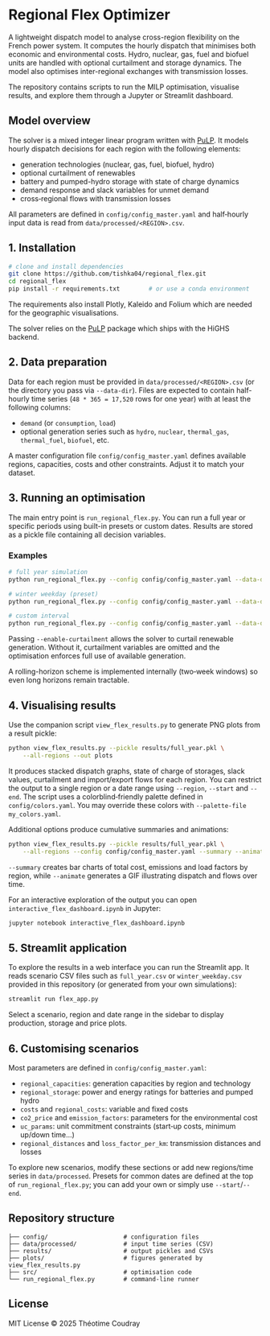 # Regional Flex Optimizer

A lightweight dispatch model to analyse cross-region flexibility on the French power system. It computes the hourly dispatch that minimises both economic and environmental costs. Hydro, nuclear, gas, fuel and biofuel units are handled with optional curtailment and storage dynamics. The model also optimises inter-regional exchanges with transmission losses.

The repository contains scripts to run the MILP optimisation, visualise results, and explore them through a Jupyter or Streamlit dashboard.

## Model overview

The solver is a mixed integer linear program written with [PuLP](https://pypi.org/project/PuLP/). It models hourly dispatch decisions for each region with the following elements:

- generation technologies (nuclear, gas, fuel, biofuel, hydro)
- optional curtailment of renewables
- battery and pumped-hydro storage with state of charge dynamics
- demand response and slack variables for unmet demand
- cross‑regional flows with transmission losses

All parameters are defined in `config/config_master.yaml` and half‑hourly input data is read from `data/processed/<REGION>.csv`.

## 1. Installation

```bash
# clone and install dependencies
git clone https://github.com/tishka04/regional_flex.git
cd regional_flex
pip install -r requirements.txt        # or use a conda environment
```

The requirements also install Plotly, Kaleido and Folium which are needed for the geographic visualisations.

The solver relies on the [PuLP](https://pypi.org/project/PuLP/) package which ships with the HiGHS backend.

## 2. Data preparation

Data for each region must be provided in `data/processed/<REGION>.csv` (or the directory you pass via `--data-dir`). Files are expected to contain half-hourly time series (`48 * 365 = 17,520` rows for one year) with at least the following columns:

- `demand` (or `consumption`, `load`)
- optional generation series such as `hydro`, `nuclear`, `thermal_gas`, `thermal_fuel`, `biofuel`, etc.

A master configuration file `config/config_master.yaml` defines available regions, capacities, costs and other constraints. Adjust it to match your dataset.

## 3. Running an optimisation

The main entry point is `run_regional_flex.py`. You can run a full year or specific periods using built-in presets or custom dates. Results are stored as a pickle file containing all decision variables.

### Examples

```bash
# full year simulation
python run_regional_flex.py --config config/config_master.yaml --data-dir data/processed --preset full_year --out results/full_year.pkl

# winter weekday (preset)
python run_regional_flex.py --config config/config_master.yaml --data-dir data/processed --preset winter_weekday --out results/winter_weekday.pkl

# custom interval
python run_regional_flex.py --config config/config_master.yaml --data-dir data/processed --start 2022-03-01 --end 2022-03-07 --out results/march.pkl
```

Passing `--enable-curtailment` allows the solver to curtail renewable generation. Without it, curtailment variables are omitted and the optimisation enforces full use of available generation.

A rolling-horizon scheme is implemented internally (two‑week windows) so even long horizons remain tractable.

## 4. Visualising results

Use the companion script `view_flex_results.py` to generate PNG plots from a result pickle:

```bash
python view_flex_results.py --pickle results/full_year.pkl \
    --all-regions --out plots
```

It produces stacked dispatch graphs, state of charge of storages, slack values, curtailment and import/export flows for each region. You can restrict the output to a single region or a date range using `--region`, `--start` and `--end`. The script uses a colorblind‑friendly palette defined in `config/colors.yaml`. You may override these colors with `--palette-file my_colors.yaml`.


Additional options produce cumulative summaries and animations:

```bash
python view_flex_results.py --pickle results/full_year.pkl \
    --all-regions --config config/config_master.yaml --summary --animate
```

`--summary` creates bar charts of total cost, emissions and load factors by region, while `--animate` generates a GIF illustrating dispatch and flows over time.

For an interactive exploration of the output you can open `interactive_flex_dashboard.ipynb` in Jupyter:

```bash
jupyter notebook interactive_flex_dashboard.ipynb
```

## 5. Streamlit application

To explore the results in a web interface you can run the Streamlit app. It reads scenario CSV files such as `full_year.csv` or `winter_weekday.csv` provided in this repository (or generated from your own simulations):

```bash
streamlit run flex_app.py
```

Select a scenario, region and date range in the sidebar to display production, storage and price plots.

## 6. Customising scenarios

Most parameters are defined in `config/config_master.yaml`:

- `regional_capacities`: generation capacities by region and technology
- `regional_storage`: power and energy ratings for batteries and pumped hydro
- `costs` and `regional_costs`: variable and fixed costs
- `co2_price` and `emission_factors`: parameters for the environmental cost
- `uc_params`: unit commitment constraints (start‑up costs, minimum up/down time...)
- `regional_distances` and `loss_factor_per_km`: transmission distances and losses

To explore new scenarios, modify these sections or add new regions/time series in `data/processed`. Presets for common dates are defined at the top of `run_regional_flex.py`; you can add your own or simply use `--start`/`--end`.

## Repository structure

```
├── config/                     # configuration files
├── data/processed/             # input time series (CSV)
├── results/                    # output pickles and CSVs
├── plots/                      # figures generated by view_flex_results.py
├── src/                        # optimisation code
└── run_regional_flex.py        # command-line runner
```

## License

MIT License © 2025 Théotime Coudray

